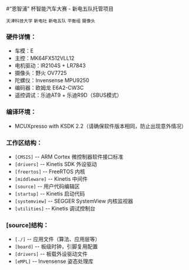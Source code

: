 #“恩智浦” 杯智能汽车大赛 - 新电五队托管项目

 `天津科技大学` `新电社` `新电五队` `平衡组` `摄像头`

### 硬件详情：

- 车模：E
- 主控：MK64FX512VLL12
- 电机驱动：IR2104S + LR7843
- 摄像头：野火 OV7725
- 陀螺仪：Invensense MPU9250
- 编码器：欧姆龙 E6A2-CW3C
- 遥控调试：乐迪AT9 + 乐迪R9D（SBUS模式）

### 编译环境：

- MCUXpresso with KSDK 2.2（请确保软件版本相同，防止出现意外情况）

### 工作区结构：

- `[CMSIS]` -- ARM Cortex 微控制器软件接口标准
- `[drivers]` -- Kinetis SDK 外设驱动
- `[freertos]` -- FreeRTOS 内核
- `[middleware]` -- Kinetis 中间件
- `[source]` -- 用户代码编辑区
- `[startup]` -- Kinetis 启动代码
- `[systemview]` -- SEGGER SystemView 内核监视器
- `[utilities]` -- Kinetis 调试控制台


### [source]结构：

- `[./]` -- 应用文件（算法、应用层等）
- `[board]` -- 板级时钟，引脚复用配置
- `[drivers]` -- 板载外设驱动文件
- `[eMPL]` -- Invensense 姿态处理库